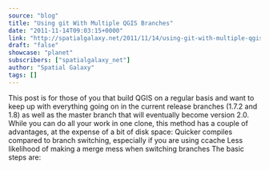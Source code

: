 ```yaml
---
source: "blog"
title: "Using git With Multiple QGIS Branches"
date: "2011-11-14T09:03:15+0000"
link: "http://spatialgalaxy.net/2011/11/14/using-git-with-multiple-qgis-branches/"
draft: "false"
showcase: "planet"
subscribers: ["spatialgalaxy_net"]
author: "Spatial Galaxy"
tags: []
---
```


This post is for those of you that build QGIS on a regular basis and want to keep up with everything going on in the current release branches (1.7.2 and 1.8) as well as the master branch that will eventually become version 2.0.
While you can do all your work in one clone, this method has a couple of advantages, at the expense of a bit of disk space:
 Quicker compiles compared to branch switching, especially if you are using ccache Less likelihood of making a merge mess when switching branches  The basic steps are:
